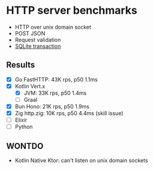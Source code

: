 # HTTP server benchmarks

- HTTP over unix domain socket
- POST JSON
- Request validation
- [SQLite transaction](db/migrations/001_init.up.sql)

## Results

- [x] Go FastHTTP: 43K rps, p50 1.1ms
- [x] Kotlin Vert.x
  - [x] JVM: 33K rps, p50 1.4ms
  - [ ] Graal
- [x] Bun Hono: 21K rps, p50 1.9ms
- [x] Zig http.zig: 10K rps, p50 4.4ms (skill issue)
- [ ] Elixir
- [ ] Python

## WONTDO

- Kotlin Native Ktor: can't listen on unix domain sockets
